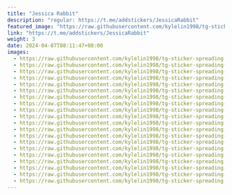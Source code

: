 ```yaml
---
title: "Jessica Rabbit"
description: "regular: https://t.me/addstickers/JessicaRabbit"
featured_image: "https://raw.githubusercontent.com/kylelin1998/tg-sticker-spreading-worldwide-images/main/img/0c83d385-7594-4efb-b5aa-56cbd1e0e656.jpg"
link: "https://t.me/addstickers/JessicaRabbit"
weight: 3
date: 2024-04-07T08:11:47+08:00
images:
  - https://raw.githubusercontent.com/kylelin1998/tg-sticker-spreading-worldwide-images/main/img/0c83d385-7594-4efb-b5aa-56cbd1e0e656.jpg
  - https://raw.githubusercontent.com/kylelin1998/tg-sticker-spreading-worldwide-images/main/img/aa8b6c79-6791-4669-a5c5-7f9a72c3ceef.jpg
  - https://raw.githubusercontent.com/kylelin1998/tg-sticker-spreading-worldwide-images/main/img/ffb105ee-d06a-4c66-ace6-5a97c2b9106d.jpg
  - https://raw.githubusercontent.com/kylelin1998/tg-sticker-spreading-worldwide-images/main/img/b551feda-35ed-46f0-bc09-319938e68d03.jpg
  - https://raw.githubusercontent.com/kylelin1998/tg-sticker-spreading-worldwide-images/main/img/d4633352-cc2c-4c2a-89ad-8839aea73c4d.jpg
  - https://raw.githubusercontent.com/kylelin1998/tg-sticker-spreading-worldwide-images/main/img/854bbbd9-925c-43f7-a9f1-6ac97f6b7ca5.jpg
  - https://raw.githubusercontent.com/kylelin1998/tg-sticker-spreading-worldwide-images/main/img/b9131e29-e1fb-40c5-88c9-11ef03b4749c.jpg
  - https://raw.githubusercontent.com/kylelin1998/tg-sticker-spreading-worldwide-images/main/img/2c52fcfb-7898-4f09-a47f-52adc562af31.jpg
  - https://raw.githubusercontent.com/kylelin1998/tg-sticker-spreading-worldwide-images/main/img/1cdb616f-210d-4c03-90d7-3fc008a99cbc.jpg
  - https://raw.githubusercontent.com/kylelin1998/tg-sticker-spreading-worldwide-images/main/img/59a0bd47-051c-4049-a48d-41af3397f209.jpg
  - https://raw.githubusercontent.com/kylelin1998/tg-sticker-spreading-worldwide-images/main/img/8114d766-133e-4363-a23e-fb722237fa21.jpg
  - https://raw.githubusercontent.com/kylelin1998/tg-sticker-spreading-worldwide-images/main/img/9b21af44-1277-47a6-948e-82cfe481ec72.jpg
  - https://raw.githubusercontent.com/kylelin1998/tg-sticker-spreading-worldwide-images/main/img/503a8883-58b4-4229-baee-9f1e1bd914da.jpg
  - https://raw.githubusercontent.com/kylelin1998/tg-sticker-spreading-worldwide-images/main/img/8288b132-09f8-4f64-a1b4-d744bbe0fafb.jpg
  - https://raw.githubusercontent.com/kylelin1998/tg-sticker-spreading-worldwide-images/main/img/95667d4f-5c85-4acf-840a-85acd9b5ce87.jpg
  - https://raw.githubusercontent.com/kylelin1998/tg-sticker-spreading-worldwide-images/main/img/2f945014-7560-4ecf-bfba-0ce6d6c6e04f.jpg
  - https://raw.githubusercontent.com/kylelin1998/tg-sticker-spreading-worldwide-images/main/img/894c1b6e-4938-47ed-b123-3e7c618dcb0a.jpg
  - https://raw.githubusercontent.com/kylelin1998/tg-sticker-spreading-worldwide-images/main/img/0bfae9fe-7968-436f-85db-3484f2a89285.jpg
  - https://raw.githubusercontent.com/kylelin1998/tg-sticker-spreading-worldwide-images/main/img/22340c72-c8a9-4570-bcfc-a1a2a8f04953.jpg
  - https://raw.githubusercontent.com/kylelin1998/tg-sticker-spreading-worldwide-images/main/img/856710aa-5abe-4648-9a43-1e8329d33013.jpg
---
```

